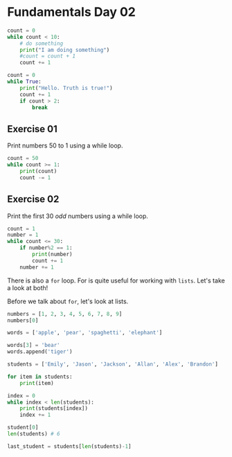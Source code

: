 # Fundamentals Day 02

```python
count = 0
while count < 10:
    # do something
    print("I am doing something")
    #count = count + 1
    count += 1

count = 0
while True:
    print("Hello. Truth is true!")
    count += 1
    if count > 2:
        break

```

## Exercise 01

Print numbers 50 to 1 using a while loop.

```python
count = 50
while count >= 1:
    print(count)
    count -= 1
```

## Exercise 02

Print the first 30 _odd_ numbers using a while loop.

```python
count = 1
number = 1
while count <= 30:
    if number%2 == 1:
        print(number)
        count += 1
    number += 1

```

There is also a `for` loop. For is quite useful for working with `lists`. Let's take a look at both!

Before we talk about `for`, let's look at lists.

```python
numbers = [1, 2, 3, 4, 5, 6, 7, 8, 9]
numbers[0]

words = ['apple', 'pear', 'spaghetti', 'elephant']

words[3] = 'bear'
words.append('tiger')
```

```python
students = ['Emily', 'Jason', 'Jackson', 'Allan', 'Alex', 'Brandon']

for item in students:
    print(item)

index = 0
while index < len(students):
    print(students[index])
    index += 1

student[0]
len(students) # 6

last_student = students[len(students)-1]
```